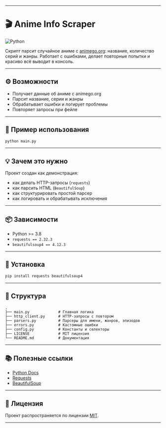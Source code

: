 
---

# 🎬 Anime Info Scraper

![Python](https://img.shields.io/badge/Python-3.8%2B-green)

Скрипт парсит случайное аниме с [animego.org](https://animego.org/anime/random): название, количество серий и жанры. Работает с ошибками, делает повторные попытки и красиво всё выводит в консоль.

---

## ⚙️ Возможности

* Получает данные об аниме с animego.org
* Парсит название, серии и жанры
* Обрабатывает ошибки и логирует проблемы
* Повторяет запросы при фейле

---

## 🚀 Пример использования

```bash
python main.py
```

---

## 💡 Зачем это нужно

Проект создан как демонстрация:

* как делать HTTP-запросы (`requests`)
* как парсить HTML (`BeautifulSoup`)
* как структурировать простой парсер
* как логировать и обрабатывать исключения

---

## 📦 Зависимости

* Python >= 3.8
* `requests == 2.32.3`
* `beautifulsoup4 == 4.12.3`

---

## 🔧 Установка

```bash
pip install requests beautifulsoup4
```

---

## 📁 Структура

```text
.
├── main.py             # Главная логика
├── http_client.py      # HTTP-запросы с повтором
├── parsers.py          # Парсеры для имени, жанров, эпизодов
├── errors.py           # Кастомные ошибки
├── config.py           # Константы и селекторы
├── LICENSE             # MIT лицензия
└── README.md           # Документация
```

---

## 📚 Полезные ссылки

* [Python Docs](https://docs.python.org/3/)
* [Requests](https://requests.readthedocs.io/en/latest/)
* [BeautifulSoup](https://www.crummy.com/software/BeautifulSoup/bs4/doc/)

---

## 📝 Лицензия

Проект распространяется по лицензии [MIT](./LICENSE).

---
